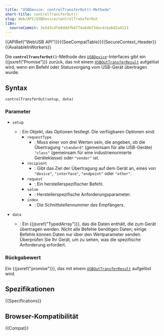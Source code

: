 ```yaml
---
title: "USBDevice: controlTransferOut()-Methode"
short-title: controlTransferOut()
slug: Web/API/USBDevice/controlTransferOut
l10n:
  sourceCommit: 3e543cdfe8dddfb4774a64bf3decdcbab42a4111
---
```


{{APIRef("WebUSB API")}}{{SeeCompatTable}}{{SecureContext_Header}}{{AvailableInWorkers}}

Die **`controlTransferOut()`**-Methode des [`USBDevice`](/de/docs/Web/API/USBDevice)-Interfaces gibt ein {{jsxref("Promise")}} zurück, das mit einem [`USBOutTransferResult`](/de/docs/Web/API/USBOutTransferResult) aufgelöst wird, wenn ein Befehl oder Statusvorgang vom USB-Gerät übertragen wurde.

## Syntax

```js-nolint
controlTransferOut(setup, data)
```

### Parameter

- `setup`

  - : Ein Objekt, das Optionen festlegt. Die verfügbaren Optionen sind:
    - `requestType`
      - : Muss einer von drei Werten sein, die angeben, ob die Übertragung `"standard"` (gemeinsam für alle USB-Geräte) `"class"` (gemeinsam für eine industrienormierte Geräteklasse) oder `"vendor"` ist.
    - `recipient`
      - : Gibt das Ziel der Übertragung auf dem Gerät an, eines von `"device"`, `"interface"`, `"endpoint"` oder `"other"`.
    - `request`
      - : Ein herstellerspezifischer Befehl.
    - `value`
      - : Herstellerspezifische Anforderungsparameter.
    - `index`
      - : Die Schnittstellennummer des Empfängers.

- `data`
  - : Ein {{jsxref("TypedArray")}}, das die Daten enthält, die zum Gerät übertragen werden. Nicht alle Befehle benötigen Daten; einige Befehle können Daten nur über den Wertparameter senden. Überprüfen Sie Ihr Gerät, um zu sehen, was die spezifische Anforderung erfordert.

### Rückgabewert

Ein {{jsxref("promise")}}, das mit einem [`USBOutTransferResult`](/de/docs/Web/API/USBOutTransferResult) aufgelöst wird.

## Spezifikationen

{{Specifications}}

## Browser-Kompatibilität

{{Compat}}
